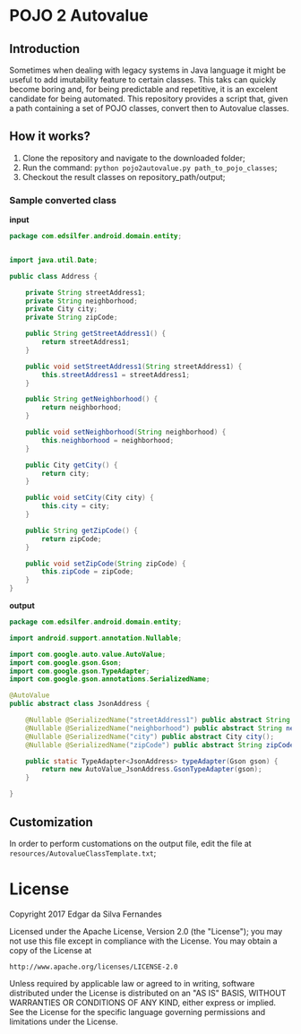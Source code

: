 # POJO 2 Autovalue
## Introduction
Sometimes when dealing with legacy systems in Java language it might be useful to add imutability feature to certain classes. This taks can quickly become boring and, for being predictable and repetitive, it is an excelent candidate for being automated. This repository provides a script that, given a path containing a set of POJO classes, convert then to Autovalue classes.

## How it works?
1. Clone the repository and navigate to the downloaded folder;
2. Run the command: ```python pojo2autovalue.py path_to_pojo_classes```;
3. Checkout the result classes on repository_path/output;

### Sample converted class

**input**
```java
package com.edsilfer.android.domain.entity;


import java.util.Date;

public class Address {

    private String streetAddress1;
    private String neighborhood;
    private City city;
    private String zipCode;

    public String getStreetAddress1() {
        return streetAddress1;
    }

    public void setStreetAddress1(String streetAddress1) {
        this.streetAddress1 = streetAddress1;
    }

    public String getNeighborhood() {
        return neighborhood;
    }

    public void setNeighborhood(String neighborhood) {
        this.neighborhood = neighborhood;
    }

    public City getCity() {
        return city;
    }

    public void setCity(City city) {
        this.city = city;
    }

    public String getZipCode() {
        return zipCode;
    }

    public void setZipCode(String zipCode) {
        this.zipCode = zipCode;
    }
}

```

**output**
```java
package com.edsilfer.android.domain.entity;

import android.support.annotation.Nullable;

import com.google.auto.value.AutoValue;
import com.google.gson.Gson;
import com.google.gson.TypeAdapter;
import com.google.gson.annotations.SerializedName;

@AutoValue
public abstract class JsonAddress {

    @Nullable @SerializedName("streetAddress1") public abstract String streetAddress1();
	@Nullable @SerializedName("neighborhood") public abstract String neighborhood();
	@Nullable @SerializedName("city") public abstract City city();
	@Nullable @SerializedName("zipCode") public abstract String zipCode();

    public static TypeAdapter<JsonAddress> typeAdapter(Gson gson) {
        return new AutoValue_JsonAddress.GsonTypeAdapter(gson);
    }

}
```

## Customization
In order to perform customations on the output file, edit the file at ```resources/AutovalueClassTemplate.txt```;

# License
Copyright 2017 Edgar da Silva Fernandes

Licensed under the Apache License, Version 2.0 (the "License");
you may not use this file except in compliance with the License.
You may obtain a copy of the License at

    http://www.apache.org/licenses/LICENSE-2.0

Unless required by applicable law or agreed to in writing, software
distributed under the License is distributed on an "AS IS" BASIS,
WITHOUT WARRANTIES OR CONDITIONS OF ANY KIND, either express or implied.
See the License for the specific language governing permissions and
limitations under the License.

